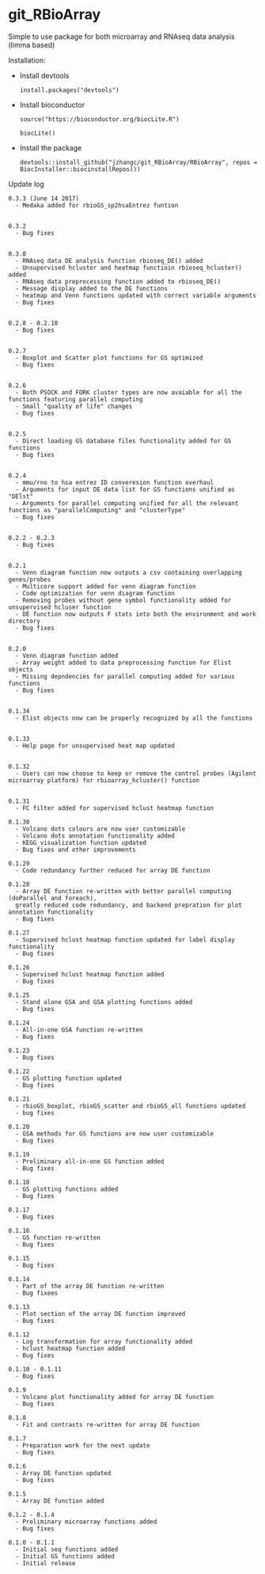 # git_RBioArray
Simple to use package for both microarray and RNAseq data analysis (limma based)

Installation:

  - Install devtools
  
        install.packages("devtools")
    
  - Install bioconductor
  
        source("https://bioconductor.org/biocLite.R")
      
        biocLite()
    
  - Install the package
  
        devtools::install_github("jzhangc/git_RBioArray/RBioArray", repos = BiocInstaller::biocinstallRepos())   



Update log

    0.3.3 (June 14 2017)
      - Medaka added for rbioGS_sp2hsaEntrez funtion
    
    
    0.3.2
      - Bug fixes

    
    0.3.0
      - RNAseq data DE analysis function rbioseq_DE() added
      - Unsupervised hcluster and heatmap functioin rbioseq_hcluster() added
      - RNAseq data preprocessing function added to rbioseq_DE()
      - Message display added to the DE functions
      - heatmap and Venn functions updated with correct variable arguments
      - Bug fixes
    
   
    0.2.8 - 0.2.10 
      - Bug fixes
      

    0.2.7
      - Boxplot and Scatter plot functions for GS optimized
      - Bug fixes
    
    
    0.2.6
      - Both PSOCK and FORK cluster types are now avaiable for all the functions featuring parallel computing
      - Small "quality of life" changes
      - Bug fixes
    

    0.2.5
      - Direct loading GS database files functionality added for GS functions
      - Bug fixes
      
    
    0.2.4
      - mmu/rno to hsa entrez ID converesion function overhaul
      - Arguments for input DE data list for GS functions unified as "DElst"
      - Arguments for parallel computing unified for all the relevant functions as "parallelComputing" and "clusterType"
      - Bug fixes
      

    0.2.2 - 0.2.3 
      - Bug fixes
      

    0.2.1
      - Venn diagram function now outputs a csv containing overlapping genes/probes
      - Multicore support added for venn diagram function
      - Code optimization for venn diagram function
      - Removing probes without gene symbol functionality added for unsupervised hcluser function
      - DE function now outputs F stats into both the environment and work directory
      - Bug fixes
    
    
    0.2.0 
      - Venn diagram function added
      - Array weight added to data preprocessing function for Elist objects
      - Missing depndencies for parallel computing added for various functions
      - Bug fixes
    
    
    0.1.34 
      - Elist objects now can be properly recognized by all the functions


    0.1.33
      - Help page for unsupervised heat map updated
      

    0.1.32
      - Users can now choose to keep or remove the control probes (Agilent microarray platform) for rbioarray_hcluster() function
    
    
    0.1.31
      - FC filter added for supervised hclust heatmap function

    0.1.30
      - Volcano dots colours are now user customizable
      - Volcano dots annotation functionality added
      - KEGG visualization function updated
      - Bug fixes and other improvements
      
    0.1.29
      - Code redundancy further reduced for array DE function

    0.1.28
      - Array DE function re-written with better parallel computing (doParallel and foreach), 
      greatly reduced code redundancy, and backend prepration for plot annotation functionality
      - Bug fixes
      
    0.1.27
      - Supervised hclust heatmap function updated for label display functionality
      - Bug fixes
      
    0.1.26
      - Supervised hclust heatmap function added
      - Bug fixes
      
    0.1.25
      - Stand alone GSA and GSA plotting functions added
      - Bug fixes
      
    0.1.24
      - All-in-one GSA function re-written
      - Bug fixes
      
    0.1.23
      - Bug fixes
      
    0.1.22
      - GS plotting function updated
      - Bug fixes
      
    0.1.21
      - rbioGS_boxplot, rbioGS_scatter and rbioGS_all functions updated
      - bug fixes
      
    0.1.20
      - GSA methods for GS functions are now user customizable
      - Bug fixes
      
    0.1.19
      - Preliminary all-in-one GS function added
      - Bug fixes
      
    0.1.18
      - GS plotting functions added
      - Bug fixes
      
    0.1.17
      - Bug fixes
      
    0.1.16
      - GS function re-written
      - Bug fixes
      
    0.1.15
      - Bug fixes
      
    0.1.14
      - Part of the array DE function re-written
      - Bug fixees
      
    0.1.13
      - Plot section of the array DE function improved
      - Bug fixes
      
    0.1.12
      - Log transformation for array functionality added
      - hclust heatmap function added
      - Bug fixes
      
    0.1.10 - 0.1.11
      - Bug fixes
      
    0.1.9
      - Volcano plot functionality added for array DE function
      - Bug fixes
      
    0.1.8
      - Fit and contrasts re-written for array DE function
      
    0.1.7
      - Preparation work for the next update
      - Bug fixes
      
    0.1.6
      - Array DE function updated
      - Bug fixes
      
    0.1.5
      - Array DE function added
    
    0.1.2 - 0.1.4
      - Preliminary microarray functions added
      - Bug fixes
      
    0.1.0 - 0.1.1
      - Initial seq functions added
      - Initial GS functions added
      - Initial release
    
